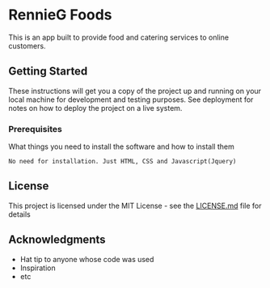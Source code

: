 # RennieG Foods

This is an app built to provide food and catering services to online customers.

## Getting Started

These instructions will get you a copy of the project up and running on your local machine for development and testing purposes. See deployment for notes on how to deploy the project on a live system.

### Prerequisites

What things you need to install the software and how to install them

```
No need for installation. Just HTML, CSS and Javascript(Jquery)
```



## License

This project is licensed under the MIT License - see the [LICENSE.md](LICENSE.md) file for details

## Acknowledgments

* Hat tip to anyone whose code was used
* Inspiration
* etc